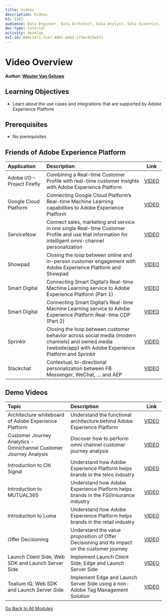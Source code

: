 ```yaml
---
title: Videos
description: Videos
kt: 5342
audience: Data Engineer, Data Architect, Data Analyst, Data Scientist, Orchestration Engineer, BI Expert, Marketer
doc-type: tutorial
activity: develop
exl-id: 848c1471-7c67-4881-8442-171bc929a5f2
---
```

# Video Overview

**Author: [Wouter Van Geluwe](https://www.linkedin.com/in/woutervangeluwe/)**

## Learning Objectives

- Learn about the use cases and integrations that are supported by Adobe Experience Platform

## Prerequisites

- No prerequisites

## Friends of Adobe Experience Platform

| Application| Description     | Link | 
|:-------------|:-------------| :---------------:|
|Adobe I/O – Project Firefly| Combining a Real-time Customer Profile with real-time customer insights with Adobe Experience Platform| [VIDEO](https://video.tv.adobe.com/v/36637?quality=12&learn=on)|
|Google Cloud Platform|Connecting Google Cloud Platform’s Real-time Machine Learning capabilities to Adobe Experience Platform |[VIDEO](https://video.tv.adobe.com/v/36638?quality=12&learn=on)|
|ServiceNow| Connect sales, marketing and service in one single Real-time Customer Profile and use that information for intelligent omni-channel personalization|[VIDEO](https://video.tv.adobe.com/v/39483?quality=12&learn=on) |
|Showpad|Closing the loop between online and in-person customer engagement with Adobe Experience Platform and Showpad|[VIDEO](https://video.tv.adobe.com/v/36363?quality=12&learn=on)|
|Smart Digital|Connecting Smart Digital’s Real-time Machine Learning service to Adobe Experience Platform (Part 1) |[VIDEO](https://video.tv.adobe.com/v/36324?quality=12&learn=on)|
|Smart Digital|Connecting Smart Digital’s Real-time Machine Learning service to Adobe Experience Platform Real-time CDP (Part 2)|[VIDEO](https://video.tv.adobe.com/v/327187?quality=12&learn=on)|
|Sprinklr| Closing the loop between customer behavior across social media (modern channels) and owned media (website/app) with Adobe Experience Platform and Sprinklr | [VIDEO](https://video.tv.adobe.com/v/331779?quality=12&learn=on) |
|Stackchat| Contextual, bi-directional personalization between FB Messenger, WeChat, … and AEP | [VIDEO](https://video.tv.adobe.com/v/35846?quality=12&learn=on) |


## Demo Videos

| Topic|Description| Link | 
|:-------------|:---------------|:---------------:|
|Architecture whiteboard of Adobe Experience Platform|Understand the functional architecture behind Adobe Experience Platform| [VIDEO](https://video.tv.adobe.com/v/35266?quality=12&learn=on)|
| Customer Journey Analytics - Omnichannel Customer Journey Analysis|Discover how to perform omni channel customer journey analysis| [VIDEO](https://video.tv.adobe.com/v/327188?quality=12&learn=on)|
|Introduction to Citi Signal|Understand how Adobe Experience Platform helps brands in the telco industry| [VIDEO](https://video.tv.adobe.com/v/35138?quality=12&learn=on)|
|Introduction to MUTUAL365|Understand how Adobe Experience Platform helps brands in the FSI/insurance industry| [VIDEO](https://video.tv.adobe.com/v/35498?quality=12&learn=on)|
|Introduction to Luma|Understand how Adobe Experience Platform helps brands in the retail industry| [VIDEO](https://video.tv.adobe.com/v/35137?quality=12&learn=on)|
|Offer Decisioning| Understand the value proposition of Offer Decisioning and its impact on the customer journey|[VIDEO](https://video.tv.adobe.com/v/328829?quality=12&learn=on)|
|Launch Client Side, Web SDK and Launch Server Side| Implement Launch Client Side, Edge and Launch Server Side|[VIDEO](https://video.tv.adobe.com/v/331987?quality=12&learn=on)|
|Tealium IQ, Web SDK and Launch Server Side| Implement Edge and Launch Server Side using a non-Adobe Tag Management Solution|[VIDEO](https://video.tv.adobe.com/v/331986?quality=12&learn=on)|

[Go Back to All Modules](./overview.md)
